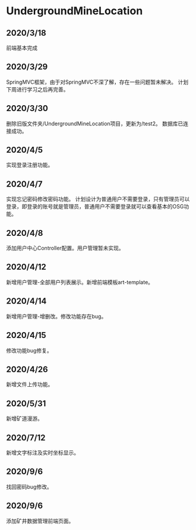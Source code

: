 # UndergroundMineLocation

## 2020/3/18
 前端基本完成

## 2020/3/29
 SpringMVC框架，由于对SpringMVC不深了解，存在一些问题暂未解决。
 计划下周进行学习之后再完善。

## 2020/3/30
 删除旧版文件夹/UndergroundMineLocation项目，更新为/test2。
 数据库已连接成功。

## 2020/4/5
 实现登录注册功能。

## 2020/4/7
 实现忘记密码修改密码功能。
 计划设计为普通用户不需要登录，只有管理员可以登录，即登录的账号就是管理员，普通用户不需要登录就可以查看基本的OSG功能。

## 2020/4/8
 添加用户中心Controller配置。用户管理暂未实现。

## 2020/4/12
 新增用户管理-全部用户列表展示。新增前端模板art-template。

## 2020/4/14
 新增用户管理-增删改。修改功能存在bug。

## 2020/4/15
 修改功能bug修复。

## 2020/4/26
 新增文件上传功能。

## 2020/5/31
 新增矿道漫游。

## 2020/7/12
 新增文字标注及实时坐标显示。

## 2020/9/6

找回密码bug修改。

## 2020/9/6

添加矿井数据管理前端页面。